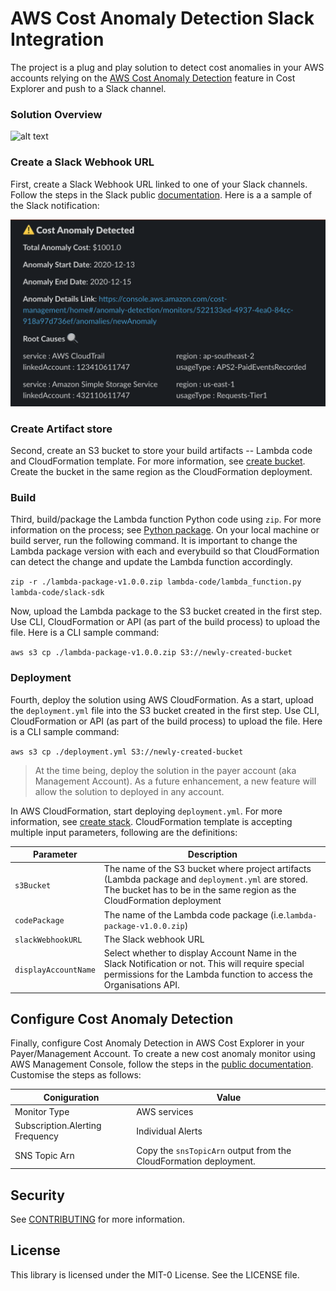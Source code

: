 # AWS Cost Anomaly Detection Slack Integration
The project is a plug and play solution to detect cost anomalies in your AWS accounts relying on the [AWS Cost Anomaly Detection](https://aws.amazon.com/aws-cost-management/aws-cost-anomaly-detection/) feature in Cost Explorer and push to a Slack channel. 

### Solution Overview

![alt text](https://github.com/ighanim/aws-cost-anomaly-detection-slack-integration/blob/main/images/architecture-diagram-v1.png)


### Create a Slack Webhook URL

First, create a Slack Webhook URL linked to one of your Slack channels. Follow the steps in the Slack public [documentation](https://api.slack.com/messaging/webhooks). Here is a a sample of the Slack notification:

![alt text](https://github.com/ighanim/aws-cost-anomaly-detection-slack-integration/blob/main/images/slack-notification-sample.png)

### Create Artifact store

Second, create an S3 bucket to store your build artifacts -- Lambda code and CloudFormation template. For more information, see [create bucket](https://docs.aws.amazon.com/AmazonS3/latest/user-guide/create-bucket.html). Create the bucket in the same region as the CloudFormation deployment.  

### Build

Third, build/package the Lambda function Python code using `zip`. For more information on the process; see [Python package](https://docs.aws.amazon.com/lambda/latest/dg/python-package.html). On your local machine or build server, run the following command. It is important to change the Lambda package version with each and everybuild so that CloudFormation can detect the change and update the Lambda function accordingly. 

`zip -r ./lambda-package-v1.0.0.zip lambda-code/lambda_function.py lambda-code/slack-sdk`

Now, upload the Lambda package to the S3 bucket created in the first step. Use CLI, CloudFormation or API (as part of the build process) to upload the file. Here is a CLI sample command: 

`aws s3 cp ./lambda-package-v1.0.0.zip S3://newly-created-bucket`

### Deployment

Fourth, deploy the solution using AWS CloudFormation. As a start, upload the `deployment.yml` file into the S3 bucket created in the first step. Use CLI, CloudFormation or API (as part of the build process) to upload the file. Here is a CLI sample command: 

`aws s3 cp ./deployment.yml S3://newly-created-bucket`

> At the time being, deploy the solution in the payer account (aka Management Account). As a future enhancement, a new feature will allow the solution to deployed in any account.

In AWS CloudFormation, start deploying `deployment.yml`. For more information, see [create stack](https://docs.aws.amazon.com/AWSCloudFormation/latest/UserGuide/cfn-console-create-stack.html). CloudFormation template is accepting multiple input parameters, following are the definitions:

Parameter | Description
--- | ---
`s3Bucket` | The name of the S3 bucket where project artifacts (Lambda package and `deployment.yml` are stored. The bucket has to be in the same region as the CloudFormation deployment
`codePackage` | The name of the Lambda code package (i.e.`lambda-package-v1.0.0.zip`)
`slackWebhookURL` | The Slack webhook URL
`displayAccountName` | Select whether to display Account Name in the Slack Notification or not. This will require special permissions for the Lambda function to access the Organisations API.

## Configure Cost Anomaly Detection

Finally, configure Cost Anomaly Detection in AWS Cost Explorer in your Payer/Management Account. To create a new cost anomaly monitor using AWS Management Console, follow the steps in the [public documentation](https://docs.aws.amazon.com/awsaccountbilling/latest/aboutv2/getting-started-ad.html#create-ad-alerts). Customise the steps as follows:

Coniguration | Value
--- | ---
Monitor Type | AWS services
Subscription.Alerting Frequency | Individual Alerts
SNS Topic Arn | Copy the `snsTopicArn` output from the CloudFormation deployment.  

## Security

See [CONTRIBUTING](CONTRIBUTING.md#security-issue-notifications) for more information.

## License

This library is licensed under the MIT-0 License. See the LICENSE file.


